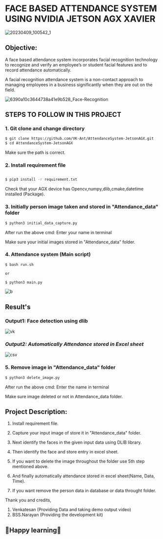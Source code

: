 # **FACE BASED ATTENDANCE SYSTEM USING NVIDIA JETSON AGX XAVIER**

![20230409_100542_1](https://user-images.githubusercontent.com/75832198/230754595-8df2c106-41a3-4782-acce-9d3b63601444.jpg)


## **Objective:**

A face based attendance system incorporates facial recognition technology to recognize and verify an employee’s or student facial features and to record attendance automatically. 

A facial recognition attendance system is a non-contact approach to managing employees in a business significantly when they are out on the field.

![6390a10c3644738a41e9b528_Face-Recognition](https://user-images.githubusercontent.com/75832198/230925305-f66ef39a-9be0-47e5-a14e-fb029578c6a6.jpeg)


## **STEPS TO FOLLOW IN THIS PROJECT**

### **1. Git clone and change directory**

```bash
$ git clone https://github.com/VK-Ant/AttendanceSystem-JetsonAGX.git
$ cd AttendanceSystem-JetsonAGX
```
Make sure the path is correct.

### **2. Install requirement file**

```bash

$ pip3 install -r requirement.txt

```
Check that your AGX device has Opencv,numpy,dlib,cmake,datetime installed (Package).

### **3. Initially person image taken and stored in "Attendance_data" folder**

```bash
$ python3 initial_data_capture.py
```
After run the above cmd: Enter your name in terminal

Make sure your initial images stored in "Attendance_data" folder.

### **4. Attendance system (Main script)**

```bash
$ bash run.sh

or

$ python3 main.py
```

![b](https://user-images.githubusercontent.com/75832198/230757347-01e0a9a9-5799-4fd0-80e4-69de74837703.png)


## **Result's**

### **Output1: Face detection using dlib**

![vk](https://user-images.githubusercontent.com/75832198/230756159-20a50b3e-a8ee-4c14-9a51-5ac2c8a295ac.png)

### ***Output2: Automatically Attendance stored in Excel sheet***

![csv](https://user-images.githubusercontent.com/75832198/230755026-83840a34-af75-407f-9c64-46880c5928c0.png)

### **5. Remove image in "Attendance_data" folder**

```bash
$ python3 delete_image.py
```
After run the above cmd: Enter the name in terminal

Make sure image deleted or not in Attendance_data folder.

## **Project Description:**

1. Install requirement file.

2. Capture your input image of store it in "Attendance_data" folder. 

3. Next identify the faces in the given input data using DLIB library.

4. Then identify the face and store entry in excel sheet.

5. If you want to delete the image throughout the folder use 5th step mentioned above.

5. And finally automatically attendance stored in excel sheet(Name, Data, Time).

6. If you want remove the person data in database or data throught folder.


Thank you and credits,

1. Venkatesan (Providing Data and taking demo output video) 
2. BSS.Narayan (Providing the development kit)

## **🤗Happy learning🤗**
